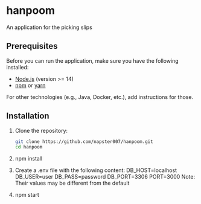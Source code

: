 # hanpoom
An application for the  picking slips

## Prerequisites
Before you can run the application, make sure you have the following installed:

- [Node.js](https://nodejs.org/) (version >= 14)
- [npm](https://www.npmjs.com/) or [yarn](https://yarnpkg.com/)

For other technologies (e.g., Java, Docker, etc.), add instructions for those.

## Installation

1. Clone the repository:
   ```bash
   git clone https://github.com/napster007/hanpoom.git
   cd hanpoom

2. npm install

3. Create a .env file with the following content:
    DB_HOST=localhost
    DB_USER=user
    DB_PASS=password
    DB_PORT=3306
    PORT=3000
 Note: Their values may be different from the default

 4. npm start